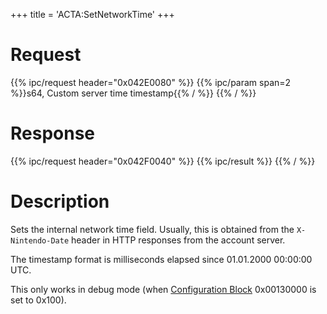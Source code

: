 +++
title = 'ACTA:SetNetworkTime'
+++

# Request

{{% ipc/request header="0x042E0080" %}}
{{% ipc/param span=2 %}}s64, Custom server time timestamp{{% / %}}
{{% / %}}

# Response

{{% ipc/request header="0x042F0040" %}}
{{% ipc/result %}}
{{% / %}}

# Description

Sets the internal network time field. Usually, this is obtained from the `X-Nintendo-Date` header in HTTP responses from the account server.

The timestamp format is milliseconds elapsed since 01.01.2000 00:00:00 UTC.

This only works in debug mode (when [Configuration Block](Config_Savegame#configuration_blocks "wikilink") 0x00130000 is set to 0x100).
